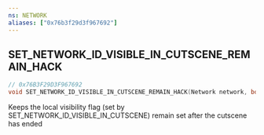 ```yaml
---
ns: NETWORK
aliases: ["0x76b3f29d3f967692"]
---
```

## SET_NETWORK_ID_VISIBLE_IN_CUTSCENE_REMAIN_HACK

```c
// 0x76B3F29D3F967692
void SET_NETWORK_ID_VISIBLE_IN_CUTSCENE_REMAIN_HACK(Network network, bool set);
```

Keeps the local visibility flag (set by SET_NETWORK_ID_VISIBLE_IN_CUTSCENE) remain set after the cutscene has ended

